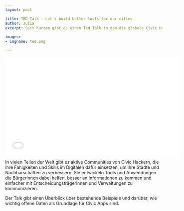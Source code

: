 ```yaml
---
layout: post

title: TED Talk – Let's build better tools for our cities
author: Julia
excerpt: Seit Kurzem gibt es einen Ted Talk in dem die globale Civic Hacking Community, das Konzept von Open Data und das Programm Code for Germany vorgestellt werden.

images:
- imgname: ted.png

---
```


<iframe width="560" height="315" src="//www.youtube.com/embed/rGOIxo3l44A?rel=0" frameborder="0" allowfullscreen></iframe>

In vielen Teilen der Welt gibt es aktive Communities von Civic Hackern, die ihre Fähigkeiten und Skills im Digitalen dafür einsetzen, um ihre Städte und Nachbarschaften zu verbessern. Sie entwickeln Tools und Anwendungen die Bürgerinnen dabei helfen, besser an Informationen zu kommen und einfacher mit Entscheidungsträgerinnen und Verwaltungen zu kommunizieren.

Der Talk gibt einen Überblick über bestehende Beispiele und darüber, wie wichtig offene Daten als Grundlage für Civic Apps sind. 

